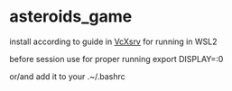 # asteroids_game

install according to guide in [VcXsrv](https://vcxsrv.com/) for running in WSL2

before session use for proper running
export DISPLAY=:0 

or/and add it to your .~/.bashrc
